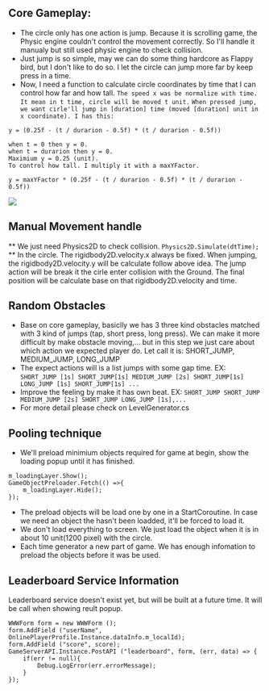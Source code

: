 ## Core Gameplay:
* The circle only has one action is jump. Because it is scrolling game, the Physic engine couldn't control the movement correctly. So I'll handle it manualy but still used physic engine to check collision.
* Just jump is so simple, may we can do some thing hardcore as Flappy bird, but I don't like to do so. I let the circle can jump more far by keep press in a time.
* Now, I need a function to calculate circle coordinates by time that I can control how far and how tall.
```The speed x was be normalize with time. It mean in t time, circle will be moved t unit.```
```When pressed jump, we want cirle'll jump in [duration] time (moved [duration] unit in x coordinate). I has this:```
```
y = (0.25f - (t / durarion - 0.5f) * (t / durarion - 0.5f))
```

```
when t = 0 then y = 0.
when t = durarion then y = 0.
Maximium y = 0.25 (unit).
To control how tall. I multiply it with a maxYFactor.
```

```
y = maxYFactor * (0.25f - (t / durarion - 0.5f) * (t / durarion - 0.5f))
```
![](./images/1.png)

## Manual Movement handle
** We just need Physics2D to check collision.
```Physics2D.Simulate(dtTime);```
** In the circle. The rigidbody2D.velocity.x always be fixed. When jumping, the rigidbody2D.velocity.y will be calculate follow above idea. The jump action will be break it the cirle enter collision with the Ground. The final position will be calculate base on that rigidbody2D.velocity and time.

## Random Obstacles
* Base on core gameplay, basiclly we has 3 three kind obstacles matched with 3 kind of jumps (tap, short press, long press). We can make it more difficult by make obstacle moving,... but in this step we just care about which action we expected player do. Let call it is: SHORT_JUMP, MEDIUM_JUMP, LONG_JUMP
* The expect actions will is a list jumps with some gap time. EX:
`SHORT_JUMP [1s] SHORT_JUMP[1s] MEDIUM_JUMP [2s] SHORT_JUMP[1s] LONG_JUMP [1s] SHORT_JUMP[1s] ...`
* Improve the feeling by make it has own beat. EX:
```SHORT_JUMP SHORT_JUMP MEDIUM_JUMP [2s] SHORT_JUMP LONG_JUMP [1s],...```
* For more detail please check on LevelGenerator.cs

## Pooling technique
* We'll preload minimium objects required for game at begin, show the loading popup until it has finished.
```
m_loadingLayer.Show();
GameObjectPreloader.Fetch(() =>{
	m_loadingLayer.Hide();
});
```
* The preload objects will be load one by one in a StartCoroutine. In case we need an object the hasn't been loadded, it'll be forced to load it.
* We don't load everything to screen. We just load the object when it is in about 10 unit(1200 pixel) with the circle.
* Each time generator a new part of game. We has enough infomation to preload the objects before it was be used.

## Leaderboard Service Information
Leaderboard service doesn't exist yet, but will be built at a future time. It will be call when showing reult popup.
```
WWWForm form = new WWWForm ();
form.AddField ("userName", OnlinePlayerProfile.Instance.dataInfo.m_localId);
form.AddField ("score", score);
GameServerAPI.Instance.PostAPI ("leaderboard", form, (err, data) => {
	if(err != null){
		Debug.LogError(err.errorMessage);
	}
});
```
